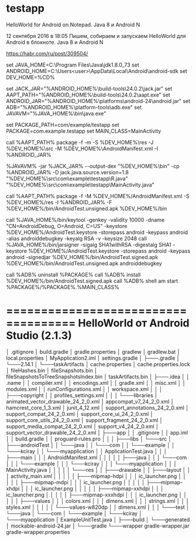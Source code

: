 # testapp
HelloWorld for Android on Notepad. Java 8 и Android N

12 сентября 2016 в 18:05
Пишем, собираем и запускаем HelloWorld для Android в блокноте. Java 8 и Android N 

https://habr.com/ru/post/309504/

set JAVA_HOME=C:\Program Files\Java\jdk1.8.0_73
set ANDROID_HOME=C:\Users\<user>\AppData\Local\Android\android-sdk
set DEV_HOME=%CD%

set JACK_JAR="%ANDROID_HOME%\build-tools\24.0.2\jack.jar"
set AAPT_PATH="%ANDROID_HOME%\build-tools\24.0.2\aapt.exe"
set ANDROID_JAR="%ANDROID_HOME%\platforms\android-24\android.jar"
set ADB="%ANDROID_HOME%\platform-tools\adb.exe"
set JAVAVM="%JAVA_HOME%\bin\java.exe"

set PACKAGE_PATH=com/example/testapp
set PACKAGE=com.example.testapp
set MAIN_CLASS=MainActivity

call %AAPT_PATH% package -f -m -S %DEV_HOME%\res -J %DEV_HOME%\src -M %DEV_HOME%\AndroidManifest.xml -I %ANDROID_JAR%

%JAVAVM% -jar %JACK_JAR% --output-dex "%DEV_HOME%\bin" -cp %ANDROID_JAR% -D jack.java.source.version=1.8 "%DEV_HOME%\src\com\example\testapp\R.java" "%DEV_HOME%\src\com\example\testapp\MainActivity.java" 

call %AAPT_PATH% package -f -M %DEV_HOME%/AndroidManifest.xml -S %DEV_HOME%/res -I %ANDROID_JAR% -F %DEV_HOME%/bin/AndroidTest.unsigned.apk %DEV_HOME%/bin

call %JAVA_HOME%/bin/keytool -genkey -validity 10000 -dname "CN=AndroidDebug, O=Android, C=US" -keystore %DEV_HOME%/AndroidTest.keystore -storepass android -keypass android -alias androiddebugkey -keyalg RSA -v -keysize 2048
call %JAVA_HOME%/bin/jarsigner -sigalg SHA1withRSA -digestalg SHA1 -keystore %DEV_HOME%/AndroidTest.keystore -storepass android -keypass android -signedjar %DEV_HOME%/bin/AndroidTest.signed.apk %DEV_HOME%/bin/AndroidTest.unsigned.apk androiddebugkey

call %ADB% uninstall %PACKAGE%
call %ADB% install %DEV_HOME%/bin/AndroidTest.signed.apk
call %ADB% shell am start %PACKAGE%/%PACKAGE%.%MAIN_CLASS%



====================================
HelloWorld от Android Studio (2.1.3)
====================================
│   .gitignore
│   build.gradle
│   gradle.properties
│   gradlew
│   gradlew.bat
│   local.properties
│   MyApplication2.iml
│   settings.gradle
│
├───.gradle
│   └───2.14.1
│       └───taskArtifacts
│               cache.properties
│               cache.properties.lock
│               fileHashes.bin
│               fileSnapshots.bin
│               fileSnapshotsToTreeSnapshotsIndex.bin
│               taskArtifacts.bin
│
├───.idea
│   │   .name
│   │   compiler.xml
│   │   encodings.xml
│   │   gradle.xml
│   │   misc.xml
│   │   modules.xml
│   │   runConfigurations.xml
│   │   workspace.xml
│   │
│   ├───copyright
│   │       profiles_settings.xml
│   │
│   └───libraries
│           animated_vector_drawable_24_2_0.xml
│           appcompat_v7_24_2_0.xml
│           hamcrest_core_1_3.xml
│           junit_4_12.xml
│           support_annotations_24_2_0.xml
│           support_compat_24_2_0.xml
│           support_core_ui_24_2_0.xml
│           support_core_utils_24_2_0.xml
│           support_fragment_24_2_0.xml
│           support_media_compat_24_2_0.xml
│           support_v4_24_2_0.xml
│           support_vector_drawable_24_2_0.xml
│
├───app
│   │   .gitignore
│   │   app.iml
│   │   build.gradle
│   │   proguard-rules.pro
│   │
│   ├───libs
│   └───src
│       ├───androidTest
│       │   └───java
│       │       └───com
│       │           └───example
│       │               └───kciray
│       │                   └───myapplication
│       │                           ApplicationTest.java
│       │
│       ├───main
│       │   │   AndroidManifest.xml
│       │   │
│       │   ├───java
│       │   │   └───com
│       │   │       └───example
│       │   │           └───kciray
│       │   │               └───myapplication
│       │   │                       MainActivity.java
│       │   │
│       │   └───res
│       │       ├───drawable
│       │       ├───layout
│       │       │       activity_main.xml
│       │       │
│       │       ├───mipmap-hdpi
│       │       │       ic_launcher.png
│       │       │
│       │       ├───mipmap-mdpi
│       │       │       ic_launcher.png
│       │       │
│       │       ├───mipmap-xhdpi
│       │       │       ic_launcher.png
│       │       │
│       │       ├───mipmap-xxhdpi
│       │       │       ic_launcher.png
│       │       │
│       │       ├───mipmap-xxxhdpi
│       │       │       ic_launcher.png
│       │       │
│       │       ├───values
│       │       │       colors.xml
│       │       │       dimens.xml
│       │       │       strings.xml
│       │       │       styles.xml
│       │       │
│       │       └───values-w820dp
│       │               dimens.xml
│       │
│       └───test
│           └───java
│               └───com
│                   └───example
│                       └───kciray
│                           └───myapplication
│                                   ExampleUnitTest.java
│
├───build
│   └───generated
│           mockable-android-24.jar
│
└───gradle
    └───wrapper
            gradle-wrapper.jar
            gradle-wrapper.properties



